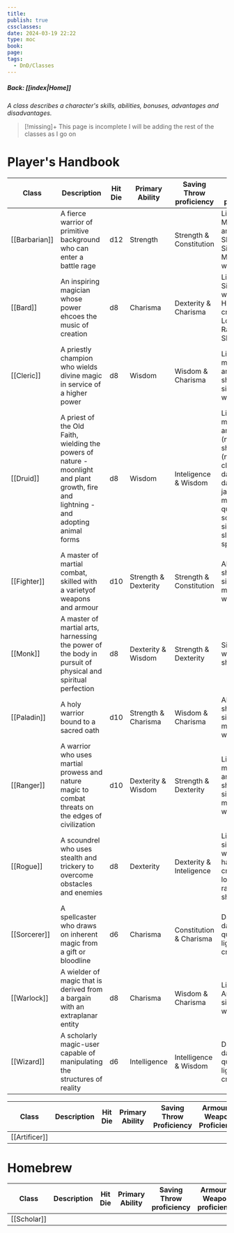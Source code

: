 ```yaml
---
title: 
publish: true
cssclasses: 
date: 2024-03-19 22:22
type: moc
book: 
page: 
tags:
  - DnD/Classes
---
```

##### Back: [[index|Home]]
*A class describes a character's skills, abilities, bonuses, advantages and disadvantages.*

> [!missing]+ This page is incomplete
> I will be adding the rest of the classes as I go on

# Player's Handbook
| Class         | Description                                                                                                                           | Hit Die | Primary Ability      | Saving Throw proficiency | Armour & Weapon proficiency                                                                                                                      |
| ------------- | ------------------------------------------------------------------------------------------------------------------------------------- | ------- | -------------------- | ------------------------ | ------------------------------------------------------------------------------------------------------------------------------------------------ |
| [[Barbarian]] | A fierce warrior of primitive background who can enter a battle rage                                                                  | d12     | Strength             | Strength & Constitution  | Light & Medium armour, Shields, Simple and Martial weapons                                                                                       |
| [[Bard]]      | An inspiring magician whose power ehcoes the music of creation                                                                        | d8      | Charisma             | Dexterity & Charisma     | Light armour, Simple waepons, Hand crossbows, Longswords, Rapiers, Shortswords                                                                   |
| [[Cleric]]    | A priestly champion who wields divine magic in service of a higher power                                                              | d8      | Wisdom               | Wisdom & Charisma        | Light and medium armor, shields, simple weapons                                                                                                  |
| [[Druid]]     | A priest of the Old Faith, wielding the powers of nature - moonlight and plant growth, fire and lightning - and adopting animal forms | d8      | Wisdom               | Inteligence & Wisdom     | Light and medium armor (nonmetal), shields (nonmetal), clubs, daggers, darts, javelins, maces, quarterstaffs, scimitars, sickles, slings, spears |
| [[Fighter]]   | A master of martial combat, skilled with a varietyof weapons and armour                                                               | d10     | Strength & Dexterity | Strength & Constitution  | All armor, shields, simple and martial weapons                                                                                                   |
| [[Monk]]      | A master of martial arts, harnessing the power of the body in pursuit of physical and spiritual perfection                            | d8      | Dexterity & Wisdom   | Strength & Dexterity     | Simple weapons, shortswords                                                                                                                      |
| [[Paladin]]   | A holy warrior bound to a sacred oath                                                                                                 | d10     | Strength & Charisma  | Wisdom & Charisma        | All armor, shields, simple and martial weapons                                                                                                   |
| [[Ranger]]    | A warrior who uses martial prowess and nature magic to combat threats on the edges of civilization                                    | d10     | Dexterity & Wisdom   | Strength & Dexterity     | Light and medium armor, shields, simple and martial weapons                                                                                      |
| [[Rogue]]     | A scoundrel who uses stealth and trickery to overcome obstacles and enemies                                                           | d8      | Dexterity            | Dexterity & Inteligence  | Light armor, simple weapons, hand crossbows, longswords, rapiers, shortswords                                                                    |
| [[Sorcerer]]  | A spellcaster who draws on inherent magic from a gift or bloodline                                                                    | d6      | Charisma             | Constitution & Charisma  | Daggers, darts, slings, quarterstaffs, light crossbows                                                                                           |
| [[Warlock]]   | A wielder of magic that is derived from a bargain with an extraplanar entity                                                          | d8      | Charisma             | Wisdom & Charisma        | Light Armour, simple weapons                                                                                                                     |
| [[Wizard]]    | A scholarly magic-user capable of manipulating the structures of reality                                                              | d6      | Intelligence         | Intelligence & Wisdom    | Daggers, darts, slings, quarterstaffs, light crossbows                                                                                           |


| Class         | Description | Hit Die | Primary Ability | Saving Throw <br>Proficiency | Armour & Weapon Proficiency |
| ------------- | ----------- | ------- | --------------- | ---------------------------- | --------------------------- |
| [[Artificer]] |             |         |                 |                              |                             |


# Homebrew
| Class       | Description | Hit Die | Primary Ability | Saving Throw proficiency | Armour & Weapon proficiency |
| ----------- | ----------- | ------- | --------------- | ------------------------ | --------------------------- |
| [[Scholar]] |             |         |                 |                          |                             |
